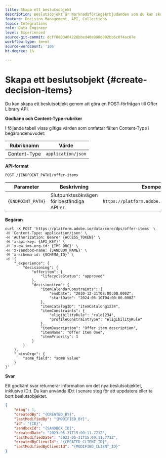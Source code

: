 ```yaml
---
title: Skapa ett beslutsobjekt
description: Beslutsobjekt är marknadsföringserbjudanden som du kan skapa och ordna i samlingar och kataloger.
feature: Decision Management, API, Collections
topic: Integrations
role: Data Engineer
level: Experienced
source-git-commit: dcff8803404228bbed40e998d802bb6c0f4ac67e
workflow-type: tm+mt
source-wordcount: '106'
ht-degree: 1%

---
```



# Skapa ett beslutsobjekt {#create-decision-items}

Du kan skapa ett beslutsobjekt genom att göra en POST-förfrågan till Offer Library API.

**Godkänn och Content-Type-rubriker**

I följande tabell visas giltiga värden som omfattar fälten Content-Type i begärandehuvudet:

| Rubriknamn | Värde |
| ----------- | ----- |
| Content-Type | `application/json` |

**API-format**

```http
POST /{ENDPOINT_PATH}/offer-items
```

| Parameter | Beskrivning | Exempel |
| --------- | ----------- | ------- |
| `{ENDPOINT_PATH}` | Slutpunktssökvägen för beständiga API:er. | `https://platform.adobe.io/data/core/dps` |

**Begäran**

```shell
curl -X POST 'https://platform.adobe.io/data/core/dps/offer-items' \
-H 'Content-Type: application/json' \
-H 'Authorization: Bearer {ACCESS_TOKEN}' \
-H 'x-api-key: {API_KEY}' \
-H 'x-gw-ims-org-id: {IMS_ORG}' \
-H 'x-sandbox-name: {SANDBOX_NAME}' \
-H 'x-schema-id: {SCHEMA_ID}' \
-d '{
    "_experience": {
        "decisioning": {
            "offeritem": {
                "lifecycleStatus": "approved"
            },
            "decisionitem": {
                "itemCalendarConstraints": {
                    "endDate": "2030-12-31T08:00:00.000Z",
                    "startDate": "2024-06-10T04:00:00.000Z"
                },
                "itemCatalogID": "itemCatalong1234",
                "itemConstraints": {
                    "eligibilityRule": "rule1234",
                    "profileConstraintType": "eligibilityRule"
                },
                "itemDescription": "Offer item description",
                "itemName": "Offer Item One",
                "itemPriority": 1
            }
        }
    },
    "_<imsOrg>": {
        "some_field": "some value"
    }
}'
```

**Svar**

Ett godkänt svar returnerar information om det nya beslutsobjektet, inklusive ID:t. Du kan använda ID:t i senare steg för att uppdatera eller ta bort beslutsobjektet.

```json
{
    "etag": 1,
    "createdBy": "{CREATED_BY}",
    "lastModifiedBy": "{MODIFIED_BY}",
    "id": "{ID}",
    "sandboxId": "{SANDBOX_ID}",
    "createdDate": "2023-05-31T15:09:11.771Z",
    "lastModifiedDate": "2023-05-31T15:09:11.771Z",
    "createdByClientId": "{CREATED_CLIENT_ID}",
    "lastModifiedByClientId": "{MODIFIED_CLIENT_ID}"
}
```
